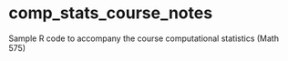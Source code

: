 # comp_stats_course_notes
Sample R code to accompany the course computational statistics (Math 575)
